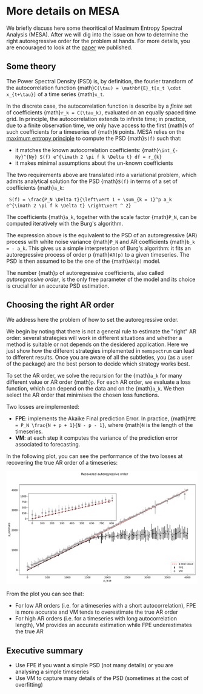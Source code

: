 # More details on MESA

We briefly discuss here some theoritical of Maximum Entropy Spectral Analysis (MESA). After we will dig into the issue on how to determine the right autoregressive order for the problem at hands.
For more details, you are encouraged to look at the [paper](https://arxiv.org/abs/2106.09499) we published.

## Some theory

The Power Spectral Density (PSD) is, by definition, the fourier transform of the autocorrelation function {math}`C(\tau) = \mathbf{E}_t[x_t \cdot x_{t+\tau}]` of a time series {math}`x_t`.

In the discrete case, the autocorrelation function is describe by a _finite_ set of coefficients {math}`r_k = C(\tau_k)`, evaluated on an equally spaced time grid. In principle, the autocorrelation extends to infinite time; in practice, due to a finite observation time, we only have access to the first {math}`N` of such coefficients for a timeseries of {math}`N` points.
MESA relies on the [maximum entropy principle](https://en.wikipedia.org/wiki/Principle_of_maximum_entropy) to compute the PSD {math}`S(f)` such that:
- it matches the known autocorrelation coefficients: {math}`\int_{-Ny}^{Ny} S(f) e^{\imath 2 \pi f k \Delta t} df = r_{k}`
- it makes minimal assumptions about the un-known coefficients

The two requirements above are translated into a variational problem, which admits analytical solution for the PSD {math}`S(f)` in terms of a set of coefficients {math}`a_k`:

```{math}
 S(f) = \frac{P_N \Delta t}{\left\vert 1 + \sum_{k = 1}^p a_k e^{\imath 2 \pi f k \Delta t} \right\vert ^ 2}
```

The coefficients {math}`a_k`, together with the scale factor {math}`P_N`, can be computed iteratively with the Burg's algorithm.

The expression above is the equivalent to the PSD of an autoregressive (AR) process with white noise variance {math}`P_N` and AR coefficients {math}`b_k = - a_k`. This gives us a simple interpretation of Burg's algorithm: it fits an autoregressive process of order p {math}`AR(p)` to a given timeseries. The PSD is then assumed to be the one of the {math}`AR(p)` model.

The number {math}`p` of autoregressive coefficients, also called _autoregressive order_, is the only free parameter of the model and its choice is crucial for an accurate PSD estimation.

## Choosing the right AR order

We address here the problem of how to set the autoregressive order.

We begin by noting that there is not a general rule to estimate the "right" AR order: several strategies will work in different situations and whether a method is suitable or not depends on the desidered application.
Here we just show how the different strategies implemented in ``memspectrum`` can lead to different results. Once you are aware of all the subtleties, you (as a user of the package) are the best person to decide which strategy works best.

To set the AR order, we solve the recursion for the {math}`a_k` for many different value or AR order {math}`p`. For each AR order, we evaluate a loss function, which can depend on the data and on the {math}`a_k`. We then select the AR order that minimises the chosen loss functions.

Two losses are implemented:
- **FPE**: implements the Akaike Final prediction Error. In practice, {math}`FPE = P_N \frac{N + p + 1}{N - p - 1}`, where {math}`N` is the length of the timeseries.
- **VM**: at each step it computes the variance of the prediction error associated to forecasting. 

In the following plot, you can see the performance of the two losses at recovering the true AR order of a timeseries:

![True vs Measured AR order](../img/ar_order.png)

From the plot you can see that:
- For low AR orders (i.e. for a timeseries with a short autocorrelation), FPE is more accurate and VM tends to overestimate the true AR order
- For high AR orders (i.e. for a timeseries with long autocorrelation length), VM provides an accurate estimation while FPE underestimates the true AR

## Executive summary

- Use FPE if you want a simple PSD (not many details) or you are analysing a simple timeseries
- Use VM to capture many details of the PSD (sometimes at the cost of overfitting)







